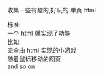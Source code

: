 收集一些有趣的,好玩的 单页 html

标准:<br>
一个 html 就实现了功能<br>
比如:<br>
完全由 html 实现的小游戏<br>
随着鼠标移动的网页<br>
and so on<br>
